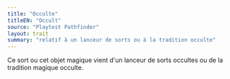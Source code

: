 ```yaml
---
title: "Occulte"
titleEN: "Occult"
source: "Playtest Pathfinder"
layout: trait
summary: "relatif à un lanceur de sorts ou à la tradition occulte"
---
```

Ce sort ou cet objet magique vient d'un lanceur de sorts occultes ou de la tradition magique occulte.
